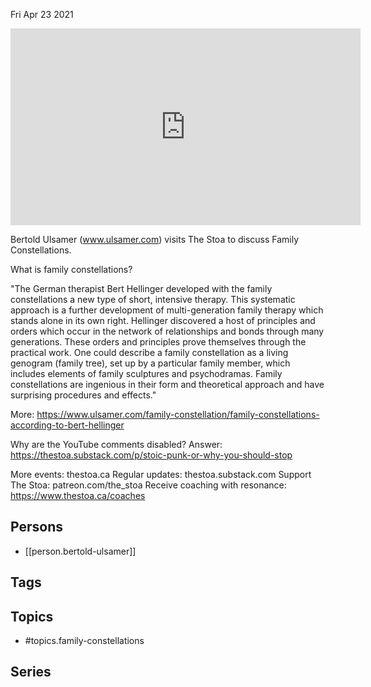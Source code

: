 



Fri Apr 23 2021

<iframe width="560" height="315" src="https://www.youtube.com/embed/DsSu65uzvcM" title="Family Constellations w/ Bertold Ulsamer" frameborder="0" allow="accelerometer; autoplay; clipboard-write; encrypted-media; gyroscope; picture-in-picture" allowfullscreen ></iframe>

Bertold Ulsamer (www.ulsamer.com) visits The Stoa to discuss Family Constellations.

What is family constellations? 

"The German therapist Bert Hellinger developed with the family constellations a new type of short, intensive therapy. This systematic approach is a further development of multi-generation family therapy which stands alone in its own right. Hellinger discovered a host of principles and orders which occur in the network of relationships and bonds through many generations. These orders and principles prove themselves through the practical work. One could describe a family constellation as a living genogram (family tree), set up by a particular family member, which includes elements of family sculptures and psychodramas. Family constellations are ingenious in their form and theoretical approach and have surprising procedures and effects." 

More: https://www.ulsamer.com/family-constellation/family-constellations-according-to-bert-hellinger

Why are the YouTube comments disabled? Answer: https://thestoa.substack.com/p/stoic-punk-or-why-you-should-stop

More events: thestoa.ca
Regular updates: thestoa.substack.com
Support The Stoa: patreon.com/the_stoa
Receive coaching with resonance: https://www.thestoa.ca/coaches

## Persons

- [[person.bertold-ulsamer]]

## Tags



## Topics

- #topics.family-constellations

## Series



